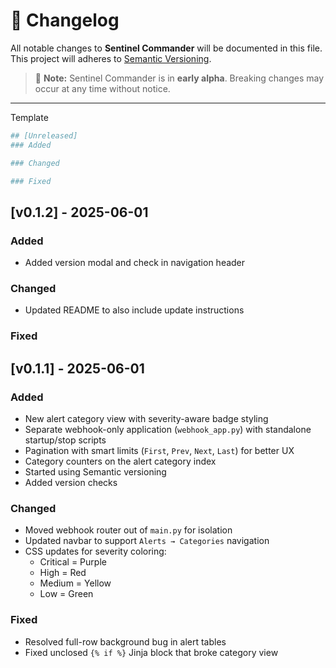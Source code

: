 # 📜 Changelog

All notable changes to **Sentinel Commander** will be documented in this file.  
This project will adheres to [Semantic Versioning](https://semver.org/spec/v2.0.0.html).

> 🚨 **Note:** Sentinel Commander is in **early alpha**. Breaking changes may occur at any time without notice.

---
Template
```bash
## [Unreleased]
### Added

### Changed

### Fixed
```

## [v0.1.2] - 2025-06-01
### Added
- Added version modal and check in navigation header

### Changed
- Updated README to also include update instructions
### Fixed


## [v0.1.1] - 2025-06-01
### Added
- New alert category view with severity-aware badge styling
- Separate webhook-only application (`webhook_app.py`) with standalone startup/stop scripts
- Pagination with smart limits (`First`, `Prev`, `Next`, `Last`) for better UX
- Category counters on the alert category index
- Started using Semantic versioning
- Added version checks

### Changed
- Moved webhook router out of `main.py` for isolation
- Updated navbar to support `Alerts → Categories` navigation
- CSS updates for severity coloring:
  - Critical = Purple
  - High = Red
  - Medium = Yellow
  - Low = Green

### Fixed
- Resolved full-row background bug in alert tables
- Fixed unclosed `{% if %}` Jinja block that broke category view
